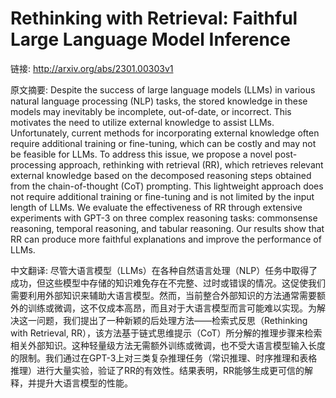 # Rethinking with Retrieval: Faithful Large Language Model Inference

链接: http://arxiv.org/abs/2301.00303v1

原文摘要:
Despite the success of large language models (LLMs) in various natural
language processing (NLP) tasks, the stored knowledge in these models may
inevitably be incomplete, out-of-date, or incorrect. This motivates the need to
utilize external knowledge to assist LLMs. Unfortunately, current methods for
incorporating external knowledge often require additional training or
fine-tuning, which can be costly and may not be feasible for LLMs. To address
this issue, we propose a novel post-processing approach, rethinking with
retrieval (RR), which retrieves relevant external knowledge based on the
decomposed reasoning steps obtained from the chain-of-thought (CoT) prompting.
This lightweight approach does not require additional training or fine-tuning
and is not limited by the input length of LLMs. We evaluate the effectiveness
of RR through extensive experiments with GPT-3 on three complex reasoning
tasks: commonsense reasoning, temporal reasoning, and tabular reasoning. Our
results show that RR can produce more faithful explanations and improve the
performance of LLMs.

中文翻译:
尽管大语言模型（LLMs）在各种自然语言处理（NLP）任务中取得了成功，但这些模型中存储的知识难免存在不完整、过时或错误的情况。这促使我们需要利用外部知识来辅助大语言模型。然而，当前整合外部知识的方法通常需要额外的训练或微调，这不仅成本高昂，而且对于大语言模型而言可能难以实现。为解决这一问题，我们提出了一种新颖的后处理方法——检索式反思（Rethinking with Retrieval, RR），该方法基于链式思维提示（CoT）所分解的推理步骤来检索相关外部知识。这种轻量级方法无需额外训练或微调，也不受大语言模型输入长度的限制。我们通过在GPT-3上对三类复杂推理任务（常识推理、时序推理和表格推理）进行大量实验，验证了RR的有效性。结果表明，RR能够生成更可信的解释，并提升大语言模型的性能。

